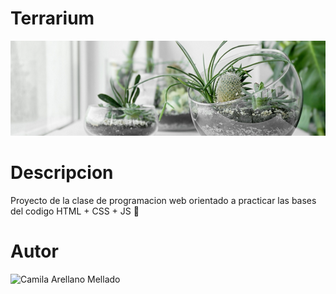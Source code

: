 # Terrarium
![Terrarium image](./image/terrarium_banner.jpg)

# Descripcion 
Proyecto de la clase de programacion web orientado 
a practicar las bases del codigo HTML + CSS + JS 💖

# Autor 
<img 
src="https//"
alt="Camila Arellano Mellado"
witdh="200"/>